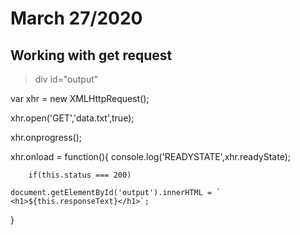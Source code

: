 
# March 27/2020

##  Working with get request

> div id="output"


var xhr = new XMLHttpRequest();

xhr.open('GET','data.txt',true);

xhr.onprogress();


xhr.onload = function(){
        console.log('READYSTATE',xhr.readyState);

        if(this.status === 200)

    document.getElementById('output').innerHTML = `
    <h1>${this.responseText}</h1>`;

}

